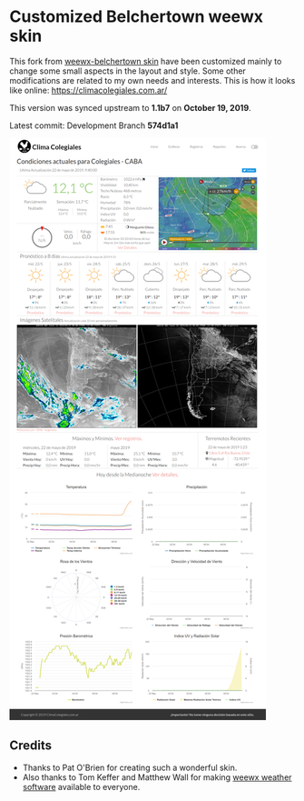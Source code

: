 # Customized Belchertown weewx skin

This fork from [weewx-belchertown skin](https://github.com/poblabs/weewx-belchertown) have been customized mainly to change some small aspects in the layout and style. Some other modifications are related to my own needs and interests. This is how it looks like online: https://climacolegiales.com.ar/ 

This version was synced upstream to **1.1b7** on **October 19, 2019**. 

Latest commit: Development Branch **574d1a1** 

![homepage_screenshot](https://raw.githubusercontent.com/HoracioDos/weewx-belchertown/master/assets/homepage_screenshot.png)

## Credits
* Thanks to Pat O'Brien for creating such a wonderful skin. 
* Also thanks to Tom Keffer and Matthew Wall for making [weewx weather software](http://weewx.com) available to everyone. 
